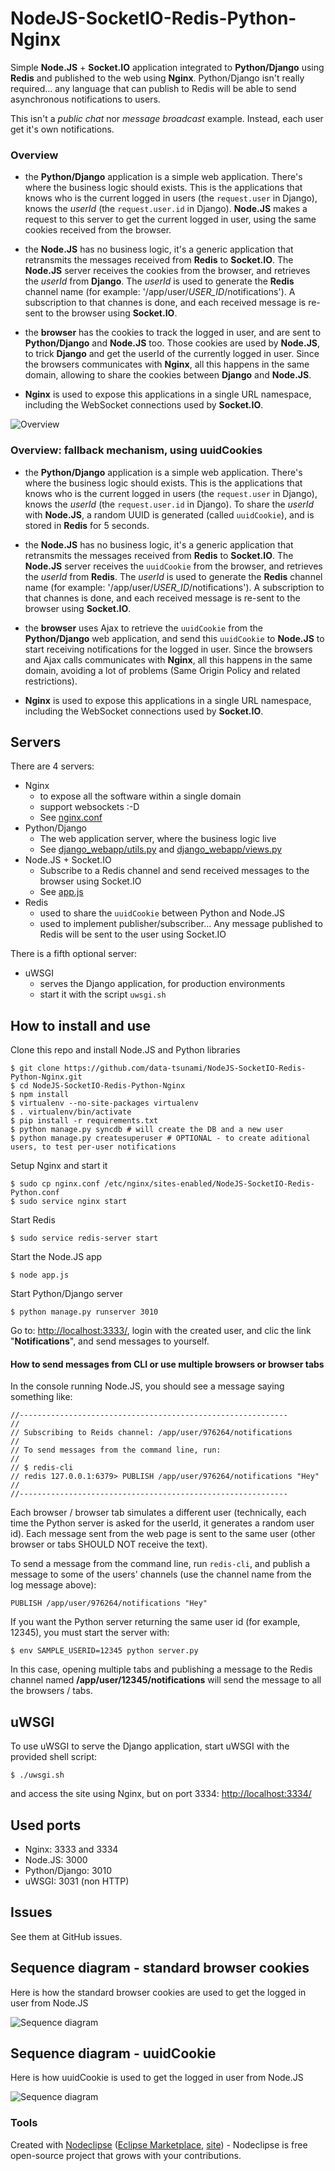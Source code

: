 # NodeJS-SocketIO-Redis-Python-Nginx

Simple **Node.JS** + **Socket.IO** application integrated to **Python/Django** using **Redis** and published to the web using **Nginx**.
Python/Django isn't really required... any language that can publish to Redis will be able to send asynchronous notifications to users.

This isn't a *public chat* nor *message broadcast* example. Instead, each user get it's own notifications.

### Overview

* the **Python/Django** application is a simple web application. There's where the business logic should exists. This is the applications that knows who is the current logged in users (the `request.user` in Django), knows the *userId* (the `request.user.id` in Django). **Node.JS** makes a request to this server to get the current logged in user, using the same cookies received from the browser.

* the **Node.JS** has no business logic, it's a generic application that retransmits the messages received from **Redis** to **Socket.IO**. The **Node.JS** server receives the cookies from the browser, and retrieves the *userId* from **Django**. The *userId* is used to generate the **Redis** channel name (for example: '/app/user/*USER_ID*/notifications'). A subscription to that channes is done, and each received message is re-sent to the browser using **Socket.IO**.

* the **browser** has the cookies to track the logged in user, and are sent to **Python/Django** and **Node.JS** too. Those cookies are used by **Node.JS**, to trick **Django** and get the userId of the currently logged in user. Since the browsers communicates with **Nginx**, all this happens in the same domain, allowing to share the cookies between **Django** and **Node.JS**.

* **Nginx** is used to expose this applications in a single URL namespace, including the WebSocket connections used by **Socket.IO**.

![Overview](https://raw.github.com/data-tsunami/NodeJS-SocketIO-Redis-Python-Nginx/master/NodeJS-SocketIO-Redis-Python-Nginx.png)


### Overview: fallback mechanism, using uuidCookies

* the **Python/Django** application is a simple web application. There's where the business logic should exists. This is the applications that knows who is the current logged in users (the `request.user` in Django), knows the *userId* (the `request.user.id` in Django). To share the *userId* with **Node.JS**, a random UUID is generated (called `uuidCookie`), and is stored in **Redis** for 5 seconds.

* the **Node.JS** has no business logic, it's a generic application that retransmits the messages received from **Redis** to **Socket.IO**. The **Node.JS** server receives the `uuidCookie` from the browser, and retrieves the *userId* from **Redis**. The *userId* is used to generate the **Redis** channel name (for example: '/app/user/*USER_ID*/notifications'). A subscription to that channes is done, and each received message is re-sent to the browser using **Socket.IO**.

* the **browser** uses Ajax to retrieve the `uuidCookie` from the **Python/Django** web application, and send this `uuidCookie` to **Node.JS** to start receiving notifications for the logged in user. Since the browsers and Ajax calls communicates with **Nginx**, all this happens in the same domain, avoiding a lot of problems (Same Origin Policy and related restrictions).

* **Nginx** is used to expose this applications in a single URL namespace, including the WebSocket connections used by **Socket.IO**.

## Servers

There are 4 servers:

* Nginx
  * to expose all the software within a single domain
  * support websockets :-D
  * See [nginx.conf](nginx.conf)
* Python/Django
  * The web application server, where the business logic live
  * See [django_webapp/utils.py](django_webapp/utils.py) and [django_webapp/views.py](django_webapp/views.py) 
* Node.JS + Socket.IO
  * Subscribe to a Redis channel and send received messages to the browser using Socket.IO
  * See [app.js](app.js)
* Redis
  * used to share the `uuidCookie` between Python and Node.JS
  * used to implement publisher/subscriber... Any message published to Redis will be sent to the user using Socket.IO

There is a fifth optional server:

* uWSGI
  * serves the Django application, for production environments
  * start it with the script `uwsgi.sh`

## How to install and use

Clone this repo and install Node.JS and Python libraries

    $ git clone https://github.com/data-tsunami/NodeJS-SocketIO-Redis-Python-Nginx.git
    $ cd NodeJS-SocketIO-Redis-Python-Nginx
    $ npm install
    $ virtualenv --no-site-packages virtualenv
    $ . virtualenv/bin/activate
    $ pip install -r requirements.txt
    $ python manage.py syncdb # will create the DB and a new user
    $ python manage.py createsuperuser # OPTIONAL - to create aditional users, to test per-user notifications

Setup Nginx and start it

    $ sudo cp nginx.conf /etc/nginx/sites-enabled/NodeJS-SocketIO-Redis-Python.conf
    $ sudo service nginx start

Start Redis

    $ sudo service redis-server start

Start the Node.JS app

    $ node app.js

Start Python/Django server

    $ python manage.py runserver 3010

Go to: [http://localhost:3333/](http://localhost:3333/), login with the created user, and clic the link "**Notifications**", and send messages to yourself.

#### How to send messages from CLI or use multiple browsers or browser tabs

In the console running Node.JS, you should see a message saying something like:

    //------------------------------------------------------------
    //
    // Subscribing to Reids channel: /app/user/976264/notifications
    //
    // To send messages from the command line, run:
    //
    // $ redis-cli
    // redis 127.0.0.1:6379> PUBLISH /app/user/976264/notifications "Hey" 
    //
    //------------------------------------------------------------

Each browser / browser tab simulates a different user (technically, each time the Python server
is asked for the userId, it generates a random user id). Each message sent from the web page is sent
to the same user (other browser or tabs SHOULD NOT receive the text).

To send a message from the command line, run `redis-cli`, and publish a message
to some of the users' channels (use the channel name from the log message above):

    PUBLISH /app/user/976264/notifications "Hey"

If you want the Python server returning the same user id (for example, 12345), you must start the server with:

    $ env SAMPLE_USERID=12345 python server.py

In this case, opening multiple tabs and publishing a message to the Redis channel named **/app/user/12345/notifications**
will send the message to all the browsers / tabs.

## uWSGI

To use uWSGI to serve the Django application, start uWSGI with the provided shell script:

    $ ./uwsgi.sh

and access the site using Nginx, but on port 3334: [http://localhost:3334/](http://localhost:3334/)

## Used ports

* Nginx: 3333 and 3334
* Node.JS: 3000
* Python/Django: 3010
* uWSGI: 3031 (non HTTP)

## Issues

See them at GitHub issues.

## Sequence diagram - standard browser cookies

Here is how the standard browser cookies are used to get the logged in user from Node.JS

![Sequence diagram](https://raw.github.com/data-tsunami/NodeJS-SocketIO-Redis-Python-Nginx/master/sequence-diagram-browser-cookies.png)


## Sequence diagram - uuidCookie

Here is how uuidCookie is used to get the logged in user from Node.JS

![Sequence diagram](https://raw.github.com/data-tsunami/NodeJS-SocketIO-Redis-Python-Nginx/master/sequence-diagram.png)


### Tools

Created with [Nodeclipse](https://github.com/Nodeclipse/nodeclipse-1)
 ([Eclipse Marketplace](http://marketplace.eclipse.org/content/nodeclipse), [site](http://www.nodeclipse.org)) - Nodeclipse is free open-source project that grows with your contributions.
